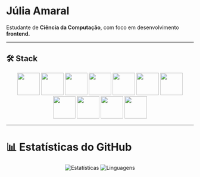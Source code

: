 # Júlia Amaral


Estudante de **Ciência da Computação**, com foco em desenvolvimento **frontend.**

---

## 🛠️ Stack

<p align="center">
  <img src="https://skillicons.dev/icons?i=html" width="60" />
  <img src="https://skillicons.dev/icons?i=css" width="60" />
  <img src="https://skillicons.dev/icons?i=javascript" width="60" />
  <img src="https://skillicons.dev/icons?i=react" width="60" />
  <img src="https://skillicons.dev/icons?i=nextjs" width="60" />
  <img src="https://skillicons.dev/icons?i=tailwind" width="60" />
  <img src="https://skillicons.dev/icons?i=php" width="60" />
  <img src="https://skillicons.dev/icons?i=nodejs" width="60" />
  <img src="https://skillicons.dev/icons?i=cpp" width="60" />
  <img src="https://skillicons.dev/icons?i=git" width="60" />
  <img src="https://skillicons.dev/icons?i=vercel" width="60" />
</p>

---

# 📊 Estatísticas do GitHub

<div align="center">

![Estatísticas](https://github-readme-stats.vercel.app/api?username=eujuliaamaral&show_icons=true&theme=tokyonight&custom_title=Júlia's%20GitHub%20Stats) ![Linguagens](https://github-readme-stats.vercel.app/api/top-langs/?username=eujuliaamaral&layout=compact&langs_count=8&theme=tokyonight)

</div>

